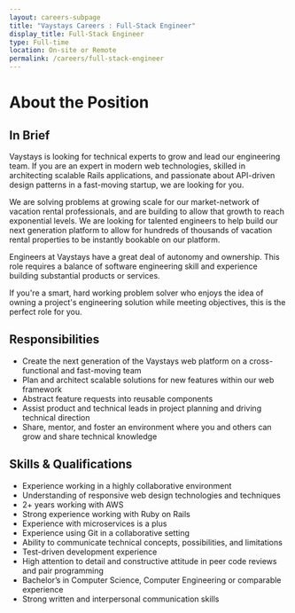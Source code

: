 ```yaml
---
layout: careers-subpage
title: "Vaystays Careers : Full-Stack Engineer"
display_title: Full-Stack Engineer
type: Full-time
location: On-site or Remote
permalink: /careers/full-stack-engineer
---
```


# About the Position
## In Brief
Vaystays is looking for technical experts to grow and lead our engineering team. If you are an expert in modern web technologies, skilled in architecting scalable Rails applications, and passionate about API-driven design patterns in a fast-moving startup, we are looking for you.

We are solving problems at growing scale for our market-network of vacation rental professionals, and are building to allow that growth to reach exponential levels. We are looking for talented engineers to help build our next generation platform to allow for hundreds of thousands of vacation rental properties to be instantly bookable on our platform.

Engineers at Vaystays have a great deal of autonomy and ownership. This role requires a balance of software engineering skill and experience building substantial products or services.

If you're a smart, hard working problem solver who enjoys the idea of owning a project's engineering solution while meeting objectives, this is the perfect role for you.

## Responsibilities
* Create the next generation of the Vaystays web platform on a cross-functional and fast-moving team
* Plan and architect scalable solutions for new features within our web framework
* Abstract feature requests into reusable components
* Assist product and technical leads in project planning and driving technical direction
* Share, mentor, and foster an environment where you and others can grow and share technical knowledge

## Skills & Qualifications
* Experience working in a highly collaborative environment
* Understanding of responsive web design technologies and techniques
* 2+ years working with AWS
* Strong experience working with Ruby on Rails
* Experience with microservices is a plus
* Experience using Git in a collaborative setting
* Ability to communicate technical concepts, possibilities, and limitations
* Test-driven development experience
* High attention to detail and constructive attitude in peer code reviews and pair programming
* Bachelor’s in Computer Science, Computer Engineering or comparable experience
* Strong written and interpersonal communication skills
